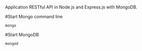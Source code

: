  Application RESTful API in Node.js and Express.js with MongoDB.

 #Start Mongo command line

 ```text
 mongo
 ```

 #Start MongoDB

 ```text
 mongod
 ```